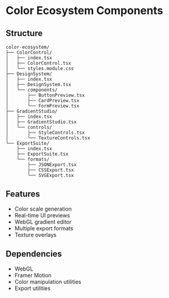# Color Ecosystem Components

## Structure
```
color-ecosystem/
├── ColorControl/
│   ├── index.tsx
│   ├── ColorControl.tsx
│   └── styles.module.css
├── DesignSystem/
│   ├── index.tsx
│   ├── DesignSystem.tsx
│   └── components/
│       ├── ButtonPreview.tsx
│       ├── CardPreview.tsx
│       └── FormPreview.tsx
├── GradientStudio/
│   ├── index.tsx
│   ├── GradientStudio.tsx
│   └── controls/
│       ├── StyleControls.tsx
│       └── TextureControls.tsx
└── ExportSuite/
    ├── index.tsx
    ├── ExportSuite.tsx
    └── formats/
        ├── JSONExport.tsx
        ├── CSSExport.tsx
        └── SVGExport.tsx
```

## Features
- Color scale generation
- Real-time UI previews
- WebGL gradient editor
- Multiple export formats
- Texture overlays

## Dependencies
- WebGL
- Framer Motion
- Color manipulation utilities
- Export utilities 